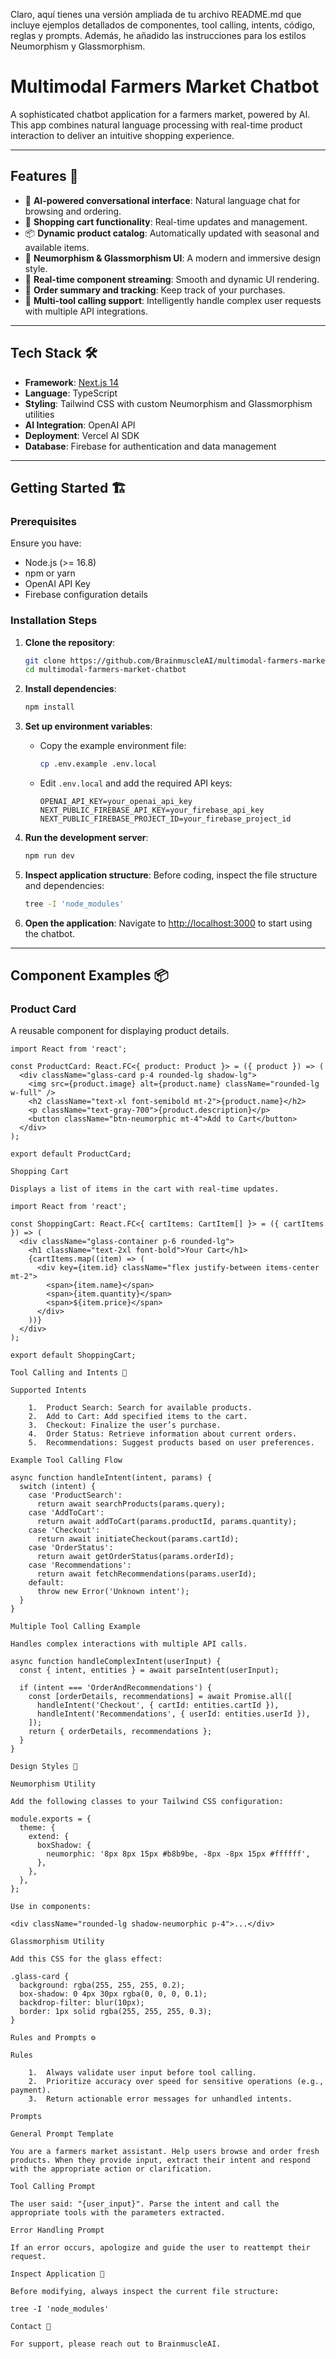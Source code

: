 Claro, aquí tienes una versión ampliada de tu archivo README.md que incluye ejemplos detallados de componentes, tool calling, intents, código, reglas y prompts. Además, he añadido las instrucciones para los estilos Neumorphism y Glassmorphism.

# Multimodal Farmers Market Chatbot

A sophisticated chatbot application for a farmers market, powered by AI. This app combines natural language processing with real-time product interaction to deliver an intuitive shopping experience.

---

## Features 🚀

- 🤖 **AI-powered conversational interface**: Natural language chat for browsing and ordering.
- 🛒 **Shopping cart functionality**: Real-time updates and management.
- 📦 **Dynamic product catalog**: Automatically updated with seasonal and available items.
- 🎨 **Neumorphism & Glassmorphism UI**: A modern and immersive design style.
- 🔄 **Real-time component streaming**: Smooth and dynamic UI rendering.
- 📝 **Order summary and tracking**: Keep track of your purchases.
- 🌟 **Multi-tool calling support**: Intelligently handle complex user requests with multiple API integrations.

---

## Tech Stack 🛠️

- **Framework**: [Next.js 14](https://nextjs.org/)
- **Language**: TypeScript
- **Styling**: Tailwind CSS with custom Neumorphism and Glassmorphism utilities
- **AI Integration**: OpenAI API
- **Deployment**: Vercel AI SDK
- **Database**: Firebase for authentication and data management

---

## Getting Started 🏗️

### Prerequisites

Ensure you have:
- Node.js (>= 16.8)
- npm or yarn
- OpenAI API Key
- Firebase configuration details

### Installation Steps

1. **Clone the repository**:
    ```bash
    git clone https://github.com/BrainmuscleAI/multimodal-farmers-market-chatbot.git
    cd multimodal-farmers-market-chatbot
    ```

2. **Install dependencies**:
    ```bash
    npm install
    ```

3. **Set up environment variables**:
    - Copy the example environment file:
      ```bash
      cp .env.example .env.local
      ```
    - Edit `.env.local` and add the required API keys:
      ```
      OPENAI_API_KEY=your_openai_api_key
      NEXT_PUBLIC_FIREBASE_API_KEY=your_firebase_api_key
      NEXT_PUBLIC_FIREBASE_PROJECT_ID=your_firebase_project_id
      ```

4. **Run the development server**:
    ```bash
    npm run dev
    ```

5. **Inspect application structure**:
    Before coding, inspect the file structure and dependencies:
    ```bash
    tree -I 'node_modules'
    ```

6. **Open the application**:
    Navigate to [http://localhost:3000](http://localhost:3000) to start using the chatbot.

---

## Component Examples 📦

### **Product Card**
A reusable component for displaying product details.

```tsx
import React from 'react';

const ProductCard: React.FC<{ product: Product }> = ({ product }) => (
  <div className="glass-card p-4 rounded-lg shadow-lg">
    <img src={product.image} alt={product.name} className="rounded-lg w-full" />
    <h2 className="text-xl font-semibold mt-2">{product.name}</h2>
    <p className="text-gray-700">{product.description}</p>
    <button className="btn-neumorphic mt-4">Add to Cart</button>
  </div>
);

export default ProductCard;

Shopping Cart

Displays a list of items in the cart with real-time updates.

import React from 'react';

const ShoppingCart: React.FC<{ cartItems: CartItem[] }> = ({ cartItems }) => (
  <div className="glass-container p-6 rounded-lg">
    <h1 className="text-2xl font-bold">Your Cart</h1>
    {cartItems.map((item) => (
      <div key={item.id} className="flex justify-between items-center mt-2">
        <span>{item.name}</span>
        <span>{item.quantity}</span>
        <span>${item.price}</span>
      </div>
    ))}
  </div>
);

export default ShoppingCart;

Tool Calling and Intents 🔧

Supported Intents

	1.	Product Search: Search for available products.
	2.	Add to Cart: Add specified items to the cart.
	3.	Checkout: Finalize the user’s purchase.
	4.	Order Status: Retrieve information about current orders.
	5.	Recommendations: Suggest products based on user preferences.

Example Tool Calling Flow

async function handleIntent(intent, params) {
  switch (intent) {
    case 'ProductSearch':
      return await searchProducts(params.query);
    case 'AddToCart':
      return await addToCart(params.productId, params.quantity);
    case 'Checkout':
      return await initiateCheckout(params.cartId);
    case 'OrderStatus':
      return await getOrderStatus(params.orderId);
    case 'Recommendations':
      return await fetchRecommendations(params.userId);
    default:
      throw new Error('Unknown intent');
  }
}

Multiple Tool Calling Example

Handles complex interactions with multiple API calls.

async function handleComplexIntent(userInput) {
  const { intent, entities } = await parseIntent(userInput);

  if (intent === 'OrderAndRecommendations') {
    const [orderDetails, recommendations] = await Promise.all([
      handleIntent('Checkout', { cartId: entities.cartId }),
      handleIntent('Recommendations', { userId: entities.userId }),
    ]);
    return { orderDetails, recommendations };
  }
}

Design Styles 🎨

Neumorphism Utility

Add the following classes to your Tailwind CSS configuration:

module.exports = {
  theme: {
    extend: {
      boxShadow: {
        neumorphic: '8px 8px 15px #b8b9be, -8px -8px 15px #ffffff',
      },
    },
  },
};

Use in components:

<div className="rounded-lg shadow-neumorphic p-4">...</div>

Glassmorphism Utility

Add this CSS for the glass effect:

.glass-card {
  background: rgba(255, 255, 255, 0.2);
  box-shadow: 0 4px 30px rgba(0, 0, 0, 0.1);
  backdrop-filter: blur(10px);
  border: 1px solid rgba(255, 255, 255, 0.3);
}

Rules and Prompts ⚙️

Rules

	1.	Always validate user input before tool calling.
	2.	Prioritize accuracy over speed for sensitive operations (e.g., payment).
	3.	Return actionable error messages for unhandled intents.

Prompts

General Prompt Template

You are a farmers market assistant. Help users browse and order fresh products. When they provide input, extract their intent and respond with the appropriate action or clarification.

Tool Calling Prompt

The user said: "{user_input}". Parse the intent and call the appropriate tools with the parameters extracted.

Error Handling Prompt

If an error occurs, apologize and guide the user to reattempt their request.

Inspect Application 📁

Before modifying, always inspect the current file structure:

tree -I 'node_modules'

Contact 📧

For support, please reach out to BrainmuscleAI.
